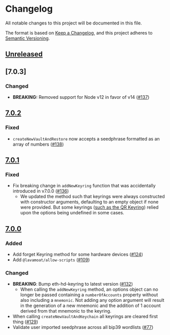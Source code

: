 # Changelog
All notable changes to this project will be documented in this file.

The format is based on [Keep a Changelog](https://keepachangelog.com/en/1.0.0/),
and this project adheres to [Semantic Versioning](https://semver.org/spec/v2.0.0.html).

## [Unreleased]

## [7.0.3]
### Changed
- **BREAKING:** Removed support for Node v12 in favor of v14 ([#137](https://github.com/MetaMask/eth-json-rpc-middleware/pull/137))


## [7.0.2]
### Fixed
- `createNewVaultAndRestore` now accepts a seedphrase formatted as an array of numbers ([#138](https://github.com/MetaMask/KeyringController/pull/138))

## [7.0.1]
### Fixed
- Fix breaking change in `addNewKeyring` function that was accidentally introduced in v7.0.0 ([#136](https://github.com/MetaMask/KeyringController/pull/136))
  - We updated the method such that keyrings were always constructed with constructor arguments, defaulting to an empty object if none were provided. But some keyrings ([such as the QR Keyring](https://github.com/KeystoneHQ/keystone-airgaped-base/blob/c5e2d06892118265ec2ee613b543095276d5b208/packages/base-eth-keyring/src/BaseKeyring.ts#L290)) relied upon the options being undefined in some cases.

## [7.0.0]
### Added
- Add forget Keyring method for some hardware devices ([#124](https://github.com/MetaMask/KeyringController/pull/124))
- Add `@lavamoat/allow-scripts` ([#109](https://github.com/MetaMask/KeyringController/pull/109))

### Changed
- **BREAKING**: Bump eth-hd-keyring to latest version ([#132](https://github.com/MetaMask/KeyringController/pull/132))
    - When calling the `addNewKeyring` method, an options object can no longer be passed containing a `numberOfAccounts` property without also including a `mnemonic`. Not adding any option argument will result in the generation of a new mnemonic and the addition of 1 account derived from that mnemonic to the keyring.
- When calling `createNewVaultAndKeychain` all keyrings are cleared first thing ([#129](https://github.com/MetaMask/KeyringController/pull/129))
- Validate user imported seedphrase across all bip39 wordlists ([#77](https://github.com/MetaMask/KeyringController/pull/77))


[Unreleased]: https://github.com/MetaMask/KeyringController/compare/v7.0.2...HEAD
[7.0.2]: https://github.com/MetaMask/KeyringController/compare/v7.0.1...v7.0.2
[7.0.1]: https://github.com/MetaMask/KeyringController/compare/v7.0.0...v7.0.1
[7.0.0]: https://github.com/MetaMask/KeyringController/releases/tag/v7.0.0
